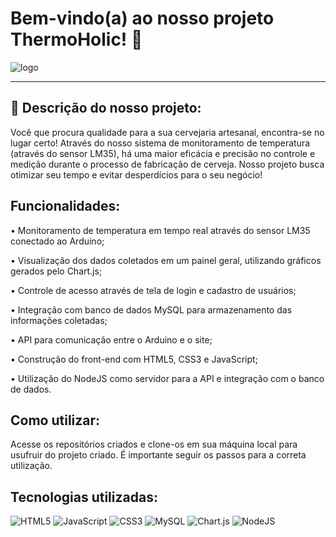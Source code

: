 # Bem-vindo(a) ao nosso projeto ThermoHolic! :beers:
![logo](https://user-images.githubusercontent.com/126488672/233242308-8763c5f6-e1a5-456d-9d14-86fd4281bda1.jpg)

__________________________________________________________________________________________________________________________________________________________________
## :beer: Descrição do nosso projeto:

Você que procura qualidade para a sua cervejaria artesanal, encontra-se no lugar certo!
Através do nosso sistema de monitoramento de temperatura (através do sensor LM35), há uma maior eficácia e precisão no controle e medição durante o processo de fabricação de cerveja.
Nosso projeto busca otimizar seu tempo e evitar desperdícios para o seu negócio!

## Funcionalidades:
• Monitoramento de temperatura em tempo real através do sensor LM35 conectado ao Arduino;

• Visualização dos dados coletados em um painel geral, utilizando gráficos gerados pelo Chart.js;

• Controle de acesso através de tela de login e cadastro de usuários;

• Integração com banco de dados MySQL para armazenamento das informações coletadas;

• API para comunicação entre o Arduino e o site;

• Construção do front-end com HTML5, CSS3 e JavaScript;

• Utilização do NodeJS como servidor para a API e integração com o banco de dados.

## Como utilizar:
Acesse os repositórios criados e clone-os em sua máquina local para usufruir do projeto criado. É importante seguir os passos para a correta utilização.

## Tecnologias utilizadas:
![HTML5](https://img.shields.io/badge/html5-%23E34F26.svg?style=for-the-badge&logo=html5&logoColor=white)
![JavaScript](https://img.shields.io/badge/javascript-%23323330.svg?style=for-the-badge&logo=javascript&logoColor=%23F7DF1E)
![CSS3](https://img.shields.io/badge/css3-%231572B6.svg?style=for-the-badge&logo=css3&logoColor=white)
![MySQL](https://img.shields.io/badge/mysql-%2300f.svg?style=for-the-badge&logo=mysql&logoColor=white)
![Chart.js](https://img.shields.io/badge/chart.js-F5788D.svg?style=for-the-badge&logo=chart.js&logoColor=white)
![NodeJS](https://img.shields.io/badge/node.js-6DA55F?style=for-the-badge&logo=node.js&logoColor=white)
